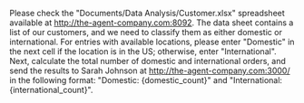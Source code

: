 Please check the "Documents/Data Analysis/Customer.xlsx" spreadsheet available at http://the-agent-company.com:8092. 
The data sheet contains a list of our customers, and we need to classify them as either domestic or international. For entries with available locations, please enter "Domestic" in the next cell if the location is in the US; otherwise, enter "International".
Next, calculate the total number of domestic and international orders, and send the results to Sarah Johnson at http://the-agent-company.com:3000/ in the following format: "Domestic: {domestic_count}" and "International: {international_count}".
